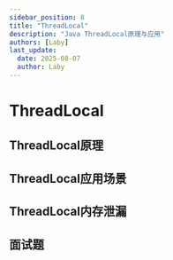 ```yaml
---
sidebar_position: 8
title: "ThreadLocal"
description: "Java ThreadLocal原理与应用"
authors: [Laby]
last_update:
  date: 2025-08-07
  author: Laby
---
```


# ThreadLocal

## ThreadLocal原理

## ThreadLocal应用场景

## ThreadLocal内存泄漏

## 面试题
